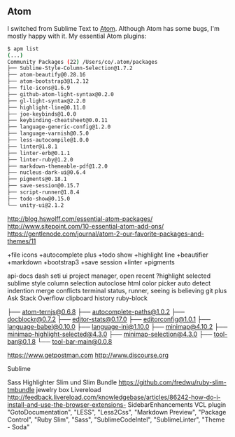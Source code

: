 ## Atom

I switched from Sublime Text to [Atom](https://atom.io/). Although Atom has some bugs, I'm mostly happy with it. My essential Atom plugins:

```bash
$ apm list
(...)
Community Packages (22) /Users/co/.atom/packages
├── Sublime-Style-Column-Selection@1.7.2
├── atom-beautify@0.28.16
├── atom-bootstrap3@1.2.12
├── file-icons@1.6.9
├── github-atom-light-syntax@0.2.0
├── gl-light-syntax@2.2.0
├── highlight-line@0.11.0
├── joe-keybinds@1.0.0
├── keybinding-cheatsheet@0.0.11
├── language-generic-config@1.2.0
├── language-varnish@0.5.0
├── less-autocompile@1.0.0
├── linter@1.8.1
├── linter-erb@0.1.1
├── linter-ruby@1.2.0
├── markdown-themeable-pdf@1.2.0
├── nucleus-dark-ui@0.6.4
├── pigments@0.18.1
├── save-session@0.15.7
├── script-runner@1.8.4
├── todo-show@0.15.0
└── unity-ui@2.1.2
```

http://blog.hswolff.com/essential-atom-packages/
http://www.sitepoint.com/10-essential-atom-add-ons/
https://gentlenode.com/journal/atom-2-our-favorite-packages-and-themes/11

+file icons
+autocomplete plus
+todo show
+highlight line
+beautifier
+markdown
+bootstrap3
+save session
+linter
+pigments

api-docs
dash
seti ui
project manager, open recent
?highlight selected
sublime style column selection
autoclose html
color picker
auto detect indention
merge conflicts
terminal status, runner, seeing is believing
git plus
Ask Stack Overflow
clipboard history
ruby-block

├── atom-ternjs@0.6.8
├── autocomplete-paths@1.0.2
├── docblockr@0.7.2
├── editor-stats@0.17.0
├── editorconfig@1.0.1
├── language-babel@0.10.0
├── language-ini@1.10.0
├── minimap@4.10.2
├── minimap-highlight-selected@4.3.0
├── minimap-selection@4.3.0
├── tool-bar@0.1.8
└── tool-bar-main@0.0.8


https://www.getpostman.com
http://www.discourse.org


Sublime

Sass Highlighter
Slim und Slim Bundle https://github.com/fredwu/ruby-slim-tmbundle
jewelry box
Livereload http://feedback.livereload.com/knowledgebase/articles/86242-how-do-i-install-and-use-the-browser-extensions-
SidebarEnhancements
VCL plugin
"GotoDocumentation",
"LESS",
"Less2Css",
"Markdown Preview",
"Package Control",
"Ruby Slim",
"Sass",
"SublimeCodeIntel",
"SublimeLinter",
"Theme - Soda"
